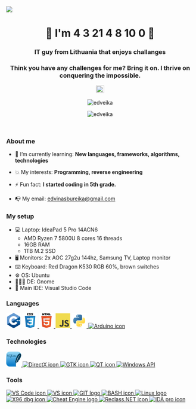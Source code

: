 <img position="top" align="center" src="https://upload.wikimedia.org/wikipedia/commons/2/20/Matrix_Digital_rain_banner.gif">          
<h1 align="center">👑 I'm 4 3 21 4 8 10 0 👑</h1>
<h3 align="center">IT guy from Lithuania that enjoys challanges</h3>
<h3 align="center">Think you have any challenges for me? Bring it on. I thrive on conquering the impossible.</h3>

<p align="center">

  <img width="21%" height="20%" src="https://github.com/Edveika/Edveika/assets/113787144/b52aac7e-152b-4832-a39f-28842afd1b53">
</p>

<p align="center"> <img src="https://komarev.com/ghpvc/?username=edveika&label=Profile%20views&color=0e75b6&style=for-the-badge&color=green" alt="edveika" /> </p>
<p align="center"><img src="https://github-readme-streak-stats.herokuapp.com/?user=edveika&theme=merko&hide_border=true" alt="edveika" /></p>

<br>

<h3 align="left">About me</h3>

- 🌱 I’m currently learning: **New languages, frameworks, algorithms, technologies**

- 💥 My interests: **Programming, reverse engineering**

- ⚡ Fun fact: **I started coding in 5th grade.**

- 📭 My email: [edvinasbureika@gmail.com](mailto:edvinasbureika@gmail.com)

<h3 align="left">My setup</h3>

- 💻 Laptop: IdeaPad 5 Pro 14ACN6
  * AMD Ryzen 7 5800U 8 cores 16 threads
  * 16GB RAM
  * 1TB M.2 SSD
- 🖥 Monitors: 2x AOC 27g2u 144hz, Samsung TV, Laptop monitor
- ⌨️ Keyboard: Red Dragon K530 RGB 60%, brown switches
- ⚙️ OS: Ubuntu
- 🧝🏻‍♀️ DE: Gnome
- 📝 Main IDE: Visual Studio Code

<h3 align="left">Languages</h3>
<p align="left"> 
<a href="https://www.w3schools.com/cpp/" target="_blank" rel="noreferrer"> <img src="https://raw.githubusercontent.com/devicons/devicon/master/icons/cplusplus/cplusplus-original.svg" alt="CPP icon" width="40" height="40"/></a> 
<a href="https://www.w3schools.com/css/" target="_blank" rel="noreferrer"> <img src="https://raw.githubusercontent.com/devicons/devicon/master/icons/css3/css3-original-wordmark.svg" alt="CSS3 icon" width="40" height="40"/> </a>
<a href="https://www.w3.org/html/" target="_blank" rel="noreferrer"> <img src="https://raw.githubusercontent.com/devicons/devicon/master/icons/html5/html5-original-wordmark.svg" alt="HTML5 icon" width="40" height="40"/> </a> 
<a href="https://developer.mozilla.org/en-US/docs/Web/JavaScript" target="_blank" rel="noreferrer"> <img src="https://raw.githubusercontent.com/devicons/devicon/master/icons/javascript/javascript-original.svg" alt="Javascript icon" width="40" height="40"/>
<a href="https://www.python.org" target="_blank" rel="noreferrer"> <img src="https://raw.githubusercontent.com/devicons/devicon/master/icons/python/python-original.svg" alt="Python icon" width="40" height="40"/> </a>
<a href="https://www.arduino.cc/" target="_blank" rel="noreferrer"> <img src="https://brandslogos.com/wp-content/uploads/images/large/arduino-logo-1.png" alt="Arduino icon" width="40" height="40"/> </a>
</p>

<h3 align="left">Technologies</h3>
<p align="left"> 
  <a href="https://www.sqlite.org/" target="_blank" rel="noreferrer"> <img src="https://raw.githubusercontent.com/tandpfun/skill-icons/65dea6c4eaca7da319e552c09f4cf5a9a8dab2c8/icons/SQLite.svg" alt="SQLite icon" width="40" height="40"/> </a> 
  <a href="https://www.microsoft.com/en-us/download/details.aspx?id=35" target="_blank" rel="noreferrer"> <img src="https://archive.org/download/dxmweb/directx.jpg" alt="DirectX icon" width="40" height="40"/> </a> 
  <a href="https://www.gtk.org/" target="_blank" rel="noreferrer"> <img src="https://upload.wikimedia.org/wikipedia/commons/thumb/7/71/GTK_logo.svg/1200px-GTK_logo.svg.png" alt="GTK icon" width="40" height="40"/> </a> 
  <a href="https://www.qt.io/" target="_blank" rel="noreferrer"> <img src="https://www.qt.io/hubfs/qt_logo_black_rgb.png#keepProtocol" alt="QT icon" width="40" height="40"/> </a> 
  <a href="https://learn.microsoft.com/en-us/windows/win32/apiindex/windows-api-list" target="_blank" rel="noreferrer"> <img src="https://pngimg.com/uploads/microsoft/microsoft_PNG13.png" alt="Windows API" width="40" height="40"/> </a> 
</p>

<h3 align="left">Tools</h3>
<p align="left">
  <a href="https://code.visualstudio.com/" target="_blank" rel="noreferrer"> <img src="https://cdn.icon-icons.com/icons2/2107/PNG/512/file_type_vscode_icon_130084.png" alt="VS Code icon" width="40" height="40"/> </a> 
  <a href="https://visualstudio.microsoft.com/" target="_blank" rel="noreferrer"> <img src="https://upload.wikimedia.org/wikipedia/commons/thumb/2/2c/Visual_Studio_Icon_2022.svg/1200px-Visual_Studio_Icon_2022.svg.png" alt="VS icon" width="40" height="40"/> </a> 
  <a href="https://git-scm.com/" target="_blank" rel="noreferrer"> <img src="https://iconape.com/wp-content/png_logo_vector/git-icon.png" alt="GIT logo" width="40" height="40"/> </a> 
  <a href="https://www.gnu.org/software/bash/" target="_blank" rel="noreferrer"> <img src="https://bashlogo.com/img/symbol/png/monochrome_light.png" alt="BASH icon" width="40" height="40"/> </a> 
  <a href="https://github.com/torvalds/linux" target="_blank" rel="noreferrer"> <img src="https://static.vecteezy.com/system/resources/previews/016/460/767/original/linux-os-logo-top-operating-system-signs-free-png.png" alt="Linux logo" width="40" height="40"/> </a> 
  <a href="https://x64dbg.com/" target="_blank" rel="noreferrer"> <img src="https://x64dbg.com/img/icon-white.png" alt="X96 dbg icon" width="40" height="40"/> </a> 
  <a href="https://www.cheatengine.org/" target="_blank" rel="noreferrer"> <img src="https://upload.wikimedia.org/wikipedia/commons/thumb/9/90/Cheat_Engine_2023_Vector_Logo.svg/120px-Cheat_Engine_2023_Vector_Logo.svg.png" alt="Cheat Engine logo" width="40" height="40"/> </a> 
  <a href="https://github.com/ReClassNET" target="_blank" rel="noreferrer"> <img src="https://avatars.githubusercontent.com/u/36203059?s=280&v=4" alt="Reclass.NET icon" width="40" height="40"/> </a> 
  <a href="https://hex-rays.com/ida-pro/" target="_blank" rel="noreferrer"> <img src="https://github.com/Edveika/Edveika/assets/113787144/61028b08-1f24-4946-80f0-3f35c4fc9fa7" alt="IDA pro icon" width="40" height="40"/> </a> 
</p>
